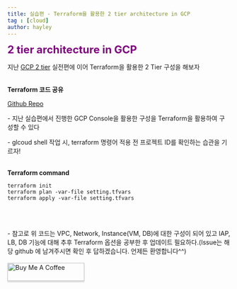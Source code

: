 ```yaml
---
title: 실습편 - Terraform을 활용한 2 tier architecture in GCP
tag : [cloud]
author: hayley
---
```


<font size="5" color="purple"><b>2 tier architecture in GCP</b></font>
<p> 지난 <a href="https://hayleyshim.github.io/blog/gcp2"> GCP 2 tier</a> 실전편에 이어 Terraform을 활용한 2 Tier 구성을 해보자
<br>
<br>  
<p><b>Terraform 코드 공유</b>
<p><a href="https://github.com/hayleyshim/gcp-demo.git">Github Repo</a>
<p>- 지난 실습편에서 진행한 GCP Console을 활용한 구성을 Terraform을 활용하여 구성할 수 있다
<p>- glcoud shell 작업 시, terraform 명령어 적용 전 프로젝트 ID를 확인하는 습관을 기르자!   
<br>
<br>
<p><b>Terraform command</b>   
<p><pre><code>terraform init
terraform plan -var-file setting.tfvars
terraform apply -var-file setting.tfvars
</code></pre>
<br>
<br>  
<p>- 참고로 위 코드는 VPC, Network, Instance(VM, DB)에 대한 구성이 되어 있고 IAP, LB, DB 기능에 대해 추후 Terraform 옵션을 공부한 후 업데이트 필요하다.(Issue는 해당 github 에 남겨주시면 확인 후 답하겠습니다. 언제든 환영합니다^^)  
<br>
<br>  
<a href="https://www.buymeacoffee.com/yhshim17" target="_blank"><img src="https://www.buymeacoffee.com/assets/img/custom_images/orange_img.png" alt="Buy Me A Coffee" style="height: 41px !important;width: 174px !important;box-shadow: 0px 3px 2px 0px rgba(190, 190, 190, 0.5) !important;-webkit-box-shadow: 0px 3px 2px 0px rgba(190, 190, 190, 0.5) !important;" ></a>


